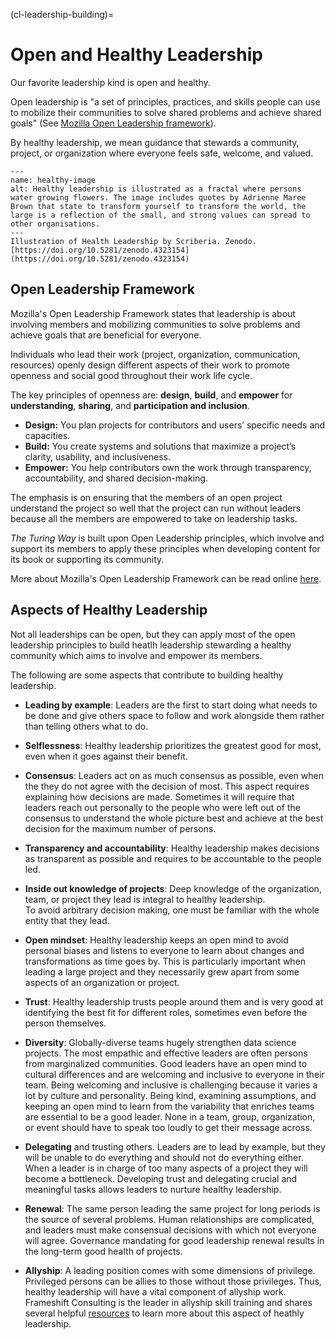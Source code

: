 (cl-leadership-building)=
# Open and Healthy Leadership

Our favorite leadership kind is open and healthy. 

Open leadership is "a set of principles, practices, and skills people can use to mobilize their communities to solve shared problems and achieve shared goals" (See [Mozilla Open Leadership framework](https://mozilla.github.io/open-leadership-framework/framework/#open-leadership-framework)).

By healthy leadership, we mean guidance that stewards a community, project, or organization where everyone feels safe, welcome, and valued.

```{figure} ../../figures/HealthyLeadership.jpg
---
name: healthy-image
alt: Healthy leadership is illustrated as a fractal where persons water growing flowers. The image includes quotes by Adrienne Maree Brown that state to transform yourself to transform the world, the large is a reflection of the small, and strong values can spread to other organisations.
---
Illustration of Health Leadership by Scriberia. Zenodo. [https://doi.org/10.5281/zenodo.4323154](https://doi.org/10.5281/zenodo.4323154)
```

## Open Leadership Framework

Mozilla's Open Leadership Framework states that leadership is about involving members and mobilizing communities to solve problems and achieve goals that are beneficial for everyone. 

Individuals who lead their work (project, organization, communication, resources) openly design different aspects of their work to promote openness and social good throughout their work life cycle.

The key principles of openness are: **design**, **build**, and **empower** for **understanding**, **sharing**, and **participation and inclusion**.

-   **Design:** You plan projects for contributors and users’ specific needs and capacities.
-   **Build:** You create systems and solutions that maximize a project’s clarity, usability, and inclusiveness.
-   **Empower:** You help contributors own the work through transparency, accountability, and shared decision-making.

The emphasis is on ensuring that the members of an open project understand the project so well that the project can run without leaders because all the members are empowered to take on leadership tasks.

_The Turing Way_ is built upon Open Leadership principles, which involve and support its members to apply these principles when developing content for its book or supporting its community.

More about Mozilla's Open Leadership Framework can be read online [here](https://mozilla.github.io/open-leadership-framework/framework/#open-leadership-framework).

## Aspects of Healthy Leadership

Not all leaderships can be open, but they can apply most of the open leadership principles to build heatlh leadership stewarding a healthy community which aims to involve and empower its members.

The following are some aspects that contribute to building healthy leadership.

- **Leading by example**: Leaders are the first to start doing what needs to be done and give others space to follow and work alongside them rather than telling others what to do.

- **Selflessness**: Healthy leadership prioritizes the greatest good for most, even when it goes against their benefit.

- **Consensus**: Leaders act on as much consensus as possible, even when the they do not agree with the decision of most. 
This aspect requires explaining how decisions are made.
Sometimes it will require that leaders reach out personally to the people who were left out of the consensus to understand the whole picture best and achieve at the best decision for the maximum number of persons.

- **Transparency and accountability**: Healthy leadership makes decisions as transparent as possible and requires to be accountable to the people led.

- **Inside out knowledge of projects**: Deep knowledge of the organization, team, or project they lead is integral to healthy leadership.  
To avoid arbitrary decision making, one must be familiar with the whole entity that they lead. 

- **Open mindset**: Healthy leadership keeps an open mind to avoid personal biases and listens to everyone to learn about changes and transformations as time goes by. This is particularly important when leading a large project and they necessarily grew apart from some aspects of an organization or project.

- **Trust**: Healthy leadership trusts people around them and is very good at identifying the best fit for different roles, sometimes even before the person themselves.

- **Diversity**: Globally-diverse teams hugely strengthen data science projects. The most empathic and effective leaders are often persons from marginalized communities.
Good leaders have an open mind to cultural differences and are welcoming and inclusive to everyone in their team. Being welcoming and inclusive is challenging because it varies a lot by culture and personality. 
Being kind, examining assumptions, and keeping an open mind to learn from the variability that enriches teams are essential to be a good leader. 
None in a team, group, organization, or event should have to speak too loudly to get their message across. 

- **Delegating** and trusting others. 
Leaders are to lead by example, but they will be unable to do everything and should not do everything either. 
When a leader is in charge of too many aspects of a project they will become a bottleneck. 
Developing trust and delegating crucial and meaningful tasks allows leaders to nurture healthy leadership.

- **Renewal**: The same person leading the same project for long periods is the source of several problems. 
Human relationships are complicated, and leaders must make consensual decisions with which not everyone will agree. 
Governance mandating for good leadership renewal results in the long-term good health of projects.

- **Allyship**: A leading position comes with some dimensions of privilege. 
Privileged persons can be allies to those without those privileges. 
Thus, healthy leadership will have a vital component of allyship work. 
Frameshift Consulting is the leader in allyship skill training and shares several helpful [resources](https://frameshiftconsulting.com/resources/) to learn more about this aspect of heathly leadership.
